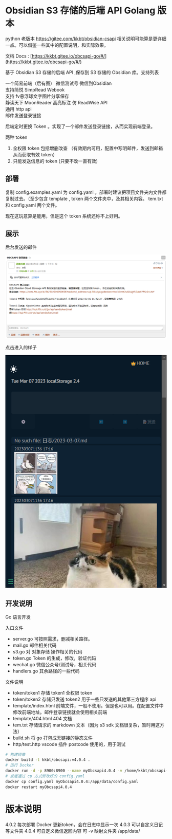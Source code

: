 # Obsidian S3 存储的后端 API Golang 版本

python 老版本 https://gitee.com/kkbt/obsidian-csapi 相关说明可能算是更详细一点。可以借鉴一些其中的配置说明，和实际效果。

文档 Docs : [https://kkbt.gitee.io/obcsapi-go/#/](https://kkbt.gitee.io/obcsapi-go/#/)

基于 Obsidian S3 存储的后端 API ,保存到 S3 存储的 Obsidian 库。支持列表

一个简易前端（后有图）
微信测试号 微信到Obsidian  
支持简悦 SimpRead Webook  
支持 fv悬浮球文字图片分享保存  
静读天下 MoonReader 高亮标注 仿 ReadWise API  
通用 http api  
邮件发送登录链接


后端定时更换 Token 。实现了一个邮件发送登录链接，从而实现前端登录。

两种 token 
1. 全权限 token 包括增删改查 （有效期内可用，配置中写明邮件，发送到邮箱从而获取有效 token）
2. 只能发送信息的 token (只要不改一直有效)

## 部署

复制 config.examples.yaml 为 config.yaml 。部署时建议把项目文件夹内文件都复制过去。（至少包含 template , token 两个文件夹中，及其相关内容。 tem.txt 和 config.yaml 两个文件。


现在这玩意算是能用，但是这个 token 系统还称不上好用。

## 展示

后台发送的邮件

![](docs/images/Snipaste_2023-03-07_11-36-48.png)

点击进入的样子

![](docs/images/Snipaste_2023-03-07_11-37-38.png)

## 开发说明

Go 语言开发

入口文件  

- server.go 可按照需求，删减相关路径。
- mail.go 邮件相关代码
- s3.go 对 对象存储 操作相关的代码
- token.go Token 的生成，修改，验证代码
- wechat.go 微信公众号/测试号，相关代码
- handlers.go 其余路径的一些代码

文件说明

- token/token1 存储 token1 全权限 token 
- token/token2 存储只发送 token2 用于一些只发送的其他第三方程序 api
- template/index.html 前端文件，一般不使用。但是也可以用。在配置文件中修改前端地址。邮件登录链接就会使用相关前端
- template/404.html 404 文档
- tem.txt 存储请求的 markdown 文本（因为 s3 sdk 文档很复杂，暂时用这方法）
- build.sh 将 go 打包成无链接的静态文件
- http/test.http vscode 插件 postcode 使用的，用于测试

```sh
# 构建镜像
docker build -t kkbt/obcsapi:v4.0.4 . 
# 运行 Docker
docker run -d -p 8900:8900 --name myObcsapi4.0.4 -v /home/kkbt/obcsapi-go/:/app/data/ kkbt/obcsapi:v4.0.4
# 或者通过 cp 方式修改好的 config.yaml
docker cp config.yaml myObcsapi4.0.4:/app/data/config.yaml
docker restart myObcsapi4.0.4 
```

# 版本说明

4.0.2 每次部署 Docker 更新token，会在日志中显示一次
4.0.3 可以自定义日记等文件夹
4.0.4 可自定义微信返回内容 可 -v 映射文件夹 /app/data/